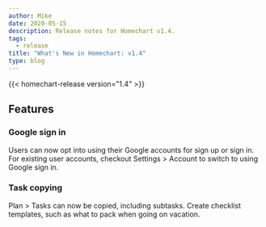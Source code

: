 ```yaml
---
author: Mike
date: 2020-05-15
description: Release notes for Homechart v1.4.
tags:
  - release
title: "What's New in Homechart: v1.4"
type: blog
---
```


{{< homechart-release version="1.4" >}}

## Features

### Google sign in
Users can now opt into using their Google accounts for sign up or sign in.  For existing user accounts, checkout Settings > Account to switch to using Google sign in.

### Task copying
Plan > Tasks can now be copied, including subtasks.  Create checklist templates, such as what to pack when going on vacation.

